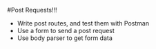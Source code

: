#Post Requests!!!

  *  Write post routes, and test them with Postman
  *  Use a form to send a post request
  *  Use body parser to get form data


